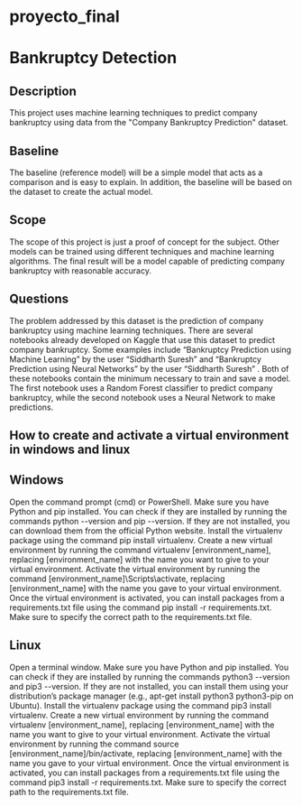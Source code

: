 # proyecto_final

# Bankruptcy Detection

## Description

This project uses machine learning techniques to predict company bankruptcy using data from the "Company Bankruptcy Prediction" dataset.

## Baseline

The baseline (reference model) will be a simple model that acts as a comparison and is easy to explain. In addition, the baseline will be based on the dataset to create the actual model.

## Scope

The scope of this project is just a proof of concept for the subject. Other models can be trained using different techniques and machine learning algorithms. The final result will be a model capable of predicting company bankruptcy with reasonable accuracy.

## Questions 


The problem addressed by this dataset is the prediction of company bankruptcy using machine learning techniques.
There are several notebooks already developed on Kaggle that use this dataset to predict company bankruptcy. Some examples include “Bankruptcy Prediction using Machine Learning” by the user “Siddharth Suresh” and “Bankruptcy Prediction using Neural Networks” by the user “Siddharth Suresh” .
Both of these notebooks contain the minimum necessary to train and save a model. The first notebook uses a Random Forest classifier to predict company bankruptcy, while the second notebook uses a Neural Network to make predictions.


## How to create and activate a virtual environment in windows and linux

## Windows
Open the command prompt (cmd) or PowerShell.
Make sure you have Python and pip installed. You can check if they are installed by running the commands python --version and pip --version. If they are not installed, you can download them from the official Python website.
Install the virtualenv package using the command pip install virtualenv.
Create a new virtual environment by running the command virtualenv [environment_name], replacing [environment_name] with the name you want to give to your virtual environment.
Activate the virtual environment by running the command [environment_name]\Scripts\activate, replacing [environment_name] with the name you gave to your virtual environment.
Once the virtual environment is activated, you can install packages from a requirements.txt file using the command pip install -r requirements.txt. Make sure to specify the correct path to the requirements.txt file.
## Linux
Open a terminal window.
Make sure you have Python and pip installed. You can check if they are installed by running the commands python3 --version and pip3 --version. If they are not installed, you can install them using your distribution’s package manager (e.g., apt-get install python3 python3-pip on Ubuntu).
Install the virtualenv package using the command pip3 install virtualenv.
Create a new virtual environment by running the command virtualenv [environment_name], replacing [environment_name] with the name you want to give to your virtual environment.
Activate the virtual environment by running the command source [environment_name]/bin/activate, replacing [environment_name] with the name you gave to your virtual environment.
Once the virtual environment is activated, you can install packages from a requirements.txt file using the command pip3 install -r requirements.txt. Make sure to specify the correct path to the requirements.txt file.